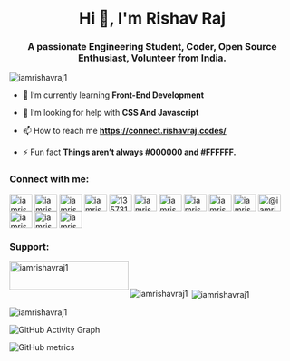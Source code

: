 <h1 align="center">Hi 👋, I'm Rishav Raj</h1>
<h3 align="center">A passionate Engineering Student, Coder, Open Source Enthusiast, Volunteer from India.</h3>

<p align="left"> <img src="https://komarev.com/ghpvc/?username=iamrishavraj1&label=Profile%20views&color=0e75b6&style=flat" alt="iamrishavraj1" /> </p>

- 🌱 I’m currently learning **Front-End Development**

- 🤝 I’m looking for help with **CSS And Javascript**

- 📫 How to reach me **https://connect.rishavraj.codes/**

- ⚡ Fun fact **Things aren’t always #000000 and #FFFFFF.**

<h3 align="left">Connect with me:</h3>
<p align="left">
<a href="https://codepen.io/iamrishavraj1" target="blank"><img align="center" src="https://cdn.jsdelivr.net/npm/simple-icons@3.0.1/icons/codepen.svg" alt="iamrishavraj1" height="30" width="40" /></a>
<a href="https://dev.to/iamrishavraj1" target="blank"><img align="center" src="https://cdn.jsdelivr.net/npm/simple-icons@3.0.1/icons/dev-dot-to.svg" alt="iamrishavraj1" height="30" width="40" /></a>
<a href="https://twitter.com/iamrishavraj1" target="blank"><img align="center" src="https://cdn.jsdelivr.net/npm/simple-icons@3.0.1/icons/twitter.svg" alt="iamrishavraj1" height="30" width="40" /></a>
<a href="https://linkedin.com/in/iamrishavraj1" target="blank"><img align="center" src="https://cdn.jsdelivr.net/npm/simple-icons@3.0.1/icons/linkedin.svg" alt="iamrishavraj1" height="30" width="40" /></a>
<a href="https://stackoverflow.com/users/13573179" target="blank"><img align="center" src="https://cdn.jsdelivr.net/npm/simple-icons@3.0.1/icons/stackoverflow.svg" alt="13573179" height="30" width="40" /></a>
<a href="https://codesandbox.com/iamrishavraj1" target="blank"><img align="center" src="https://cdn.jsdelivr.net/npm/simple-icons@3.0.1/icons/codesandbox.svg" alt="iamrishavraj1" height="30" width="40" /></a>
<a href="https://fb.com/iamrishavraj1" target="blank"><img align="center" src="https://cdn.jsdelivr.net/npm/simple-icons@3.0.1/icons/facebook.svg" alt="iamrishavraj1" height="30" width="40" /></a>
<a href="https://instagram.com/iamrishavraj" target="blank"><img align="center" src="https://cdn.jsdelivr.net/npm/simple-icons@3.0.1/icons/instagram.svg" alt="iamrishavraj" height="30" width="40" /></a>
<a href="https://dribbble.com/iamrishavraj1" target="blank"><img align="center" src="https://cdn.jsdelivr.net/npm/simple-icons@3.0.1/icons/dribbble.svg" alt="iamrishavraj1" height="30" width="40" /></a>
<a href="https://www.behance.net/iamrishavraj1" target="blank"><img align="center" src="https://cdn.jsdelivr.net/npm/simple-icons@3.0.1/icons/behance.svg" alt="iamrishavraj1" height="30" width="40" /></a>
<a href="https://medium.com/@iamrishavraj1" target="blank"><img align="center" src="https://cdn.jsdelivr.net/npm/simple-icons@3.0.1/icons/medium.svg" alt="@iamrishavraj1" height="30" width="40" /></a>
<a href="https://www.codechef.com/users/iamrishavraj1" target="blank"><img align="center" src="https://cdn.jsdelivr.net/npm/simple-icons@3.1.0/icons/codechef.svg" alt="iamrishavraj1" height="30" width="40" /></a>
<a href="https://www.hackerrank.com/iamrishavraj1" target="blank"><img align="center" src="https://cdn.jsdelivr.net/npm/simple-icons@3.0.1/icons/hackerrank.svg" alt="iamrishavraj1" height="30" width="40" /></a>
<a href="https://auth.geeksforgeeks.org/user/iamrishavraj1" target="blank"><img align="center" src="https://cdn.jsdelivr.net/npm/simple-icons@3.0.1/icons/geeksforgeeks.svg" alt="iamrishavraj1" height="30" width="40" /></a>
</p>

<h3 align="left">Support:</h3>
<p><a href="https://www.buymeacoffee.com/iamrishavraj1"> <img align="left" src="https://cdn.buymeacoffee.com/buttons/v2/default-yellow.png" height="50" width="210" alt="iamrishavraj1" /></a></p><br><br>

<p><img align="left" src="https://github-readme-stats.vercel.app/api/top-langs?username=iamrishavraj1&show_icons=true&theme=dracula&locale=en&layout=compact" alt="iamrishavraj1" /></p>

<p>&nbsp;<img align="center" src="https://github-readme-stats.vercel.app/api?username=iamrishavraj1&show_icons=true&theme=dracula&locale=en" alt="iamrishavraj1" /></p>

<p><img align="center" src="https://github-readme-streak-stats.herokuapp.com/?user=iamrishavraj1&" alt="iamrishavraj1" /></p>



![GitHub Activity Graph](https://activity-graph.herokuapp.com/graph?username=iamrishavraj1)  

![GitHub metrics](https://metrics.lecoq.io/iamrishavraj1)  
